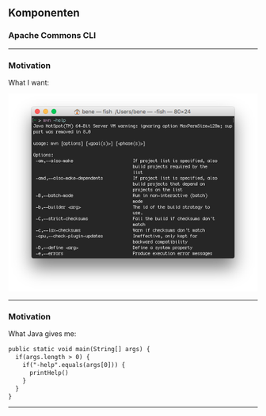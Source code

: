 <!-- .slide: data-background="img/background-violet-orig.jpg" data-state="intro" class="center" -->
## Komponenten <!-- .element: class="heading" style="text-align: center;"-->
### Apache Commons CLI <!-- .element: class="heading" style="text-align: center;"-->

---

### Motivation

What I want:

<!-- .slide: class="center" -->

![](img/mvn-cmdline.png)

---

### Motivation

What Java gives me:

```
public static void main(String[] args) {
  if(args.length > 0) {
    if("-help".equals(args[0])) {
      printHelp()
    }
  }
}
```

---

### 
